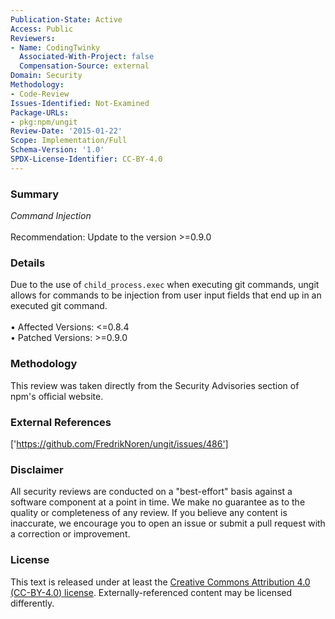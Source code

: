 ```yaml
---
Publication-State: Active
Access: Public
Reviewers:
- Name: CodingTwinky
  Associated-With-Project: false
  Compensation-Source: external
Domain: Security
Methodology:
- Code-Review
Issues-Identified: Not-Examined
Package-URLs:
- pkg:npm/ungit
Review-Date: '2015-01-22'
Scope: Implementation/Full
Schema-Version: '1.0'
SPDX-License-Identifier: CC-BY-4.0
---
```

### Summary
*Command Injection*<br><br>Recommendation: Update to the version >=0.9.0
### Details
Due to the use of `child_process.exec` when executing git commands, ungit allows for commands to be injection from user input fields that end up in an executed git command.
<br><br>• Affected Versions: <=0.8.4
<br>• Patched Versions: >=0.9.0
### Methodology
This review was taken directly from the Security Advisories section of npm's official website.
### External References
['https://github.com/FredrikNoren/ungit/issues/486']
### Disclaimer
All security reviews are conducted on a "best-effort" basis against a software component at a point in time. We make no guarantee as to the quality or completeness of any review. If you believe any content is inaccurate, we encourage you to open an issue or submit a pull request with a correction or improvement.
### License
This text is released under at least the [Creative Commons Attribution 4.0 (CC-BY-4.0) license](https://creativecommons.org/licenses/by/4.0/legalcode.txt). Externally-referenced content may be licensed differently.
